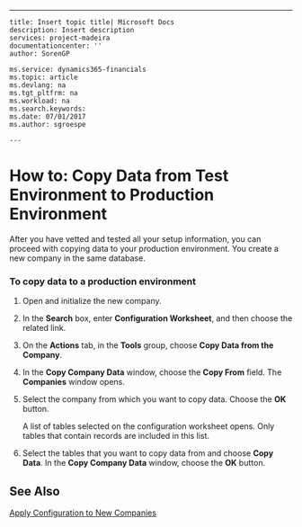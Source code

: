 ---
    title: Insert topic title| Microsoft Docs
    description: Insert description
    services: project-madeira
    documentationcenter: ''
    author: SorenGP

    ms.service: dynamics365-financials
    ms.topic: article
    ms.devlang: na
    ms.tgt_pltfrm: na
    ms.workload: na
    ms.search.keywords:
    ms.date: 07/01/2017
    ms.author: sgroespe

    ---
# How to: Copy Data from Test Environment to Production Environment
After you have vetted and tested all your setup information, you can proceed with copying data to your production environment. You create a new company in the same database.  
  
### To copy data to a production environment  
  
1.  Open and initialize the new company.  
  
2.  In the **Search** box, enter **Configuration Worksheet**, and then choose the related link.  
  
3.  On the **Actions** tab, in the **Tools** group, choose **Copy Data from the Company**.  
  
4.  In the **Copy Company Data** window, choose the **Copy From** field. The **Companies** window opens.  
  
5.  Select the company from which you want to copy data. Choose the **OK** button.  
  
     A list of tables selected on the configuration worksheet opens. Only tables that contain records are included in this list.  
  
6.  Select the tables that you want to copy data from and choose **Copy Data**. In the **Copy Company Data** window, choose the **OK** button.  
  
## See Also  
 [Apply Configuration to New Companies](../FullExperience/apply-configuration-to-new-companies.md)